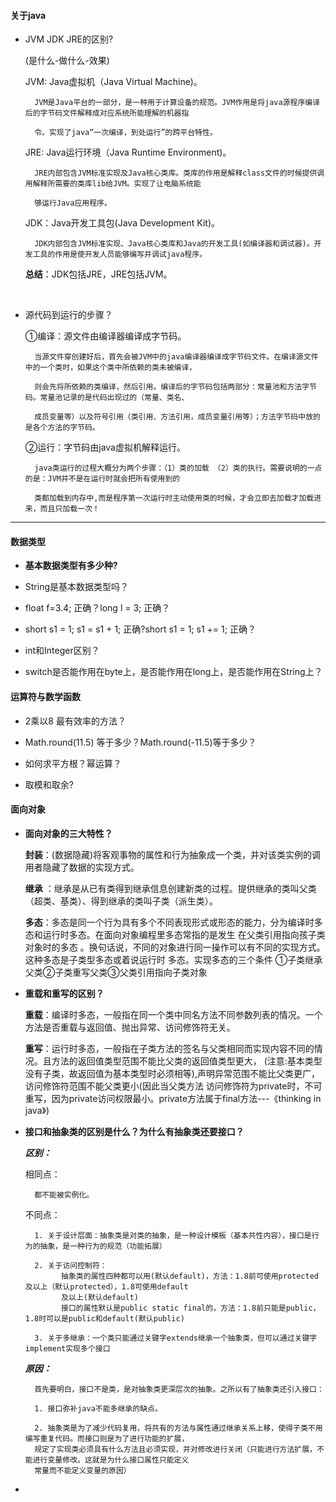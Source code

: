 #### 关于java

- JVM JDK JRE的区别?

	(是什么-做什么-效果)

	JVM: Java虚拟机（Java Virtual Machine)。

		JVM是Java平台的一部分，是一种用于计算设备的规范。JVM作用是将java源程序编译后的字节码文件解释成对应系统所能理解的机器指
	
		令。实现了java“一次编译，到处运行”的跨平台特性。

	JRE: Java运行环境（Java Runtime Environment)。
	
		JRE内部包含JVM标准实现及Java核心类库。类库的作用是解释class文件的时候提供调用解释所需要的类库lib给JVM。实现了让电脑系统能
		
		够运行Java应用程序。
	
	JDK：Java开发工具包(Java Development Kit)。
	
		JDK内部包含JVM标准实现、Java核心类库和Java的开发工具(如编译器和调试器)。开发工具的作用是使开发人员能够编写并调试java程序。
	
	**总结**：JDK包括JRE，JRE包括JVM。

<br>

- 源代码到运行的步骤？

	①编译：源文件由编译器编译成字节码。
		
		当源文件穿创建好后，首先会被JVM中的java编译器编译成字节码文件。在编译源文件中的一个类时，如果这个类中所依赖的类未被编译，
		
		则会先将所依赖的类编译，然后引用。编译后的字节码包括两部分：常量池和方法字节码。常量池记录的是代码出现过的（常量、类名、
		
		成员变量等）以及符号引用（类引用、方法引用，成员变量引用等）；方法字节码中放的是各个方法的字节码。
		
	②运行：字节码由java虚拟机解释运行。
	
		java类运行的过程大概分为两个步骤：（1）类的加载 （2）类的执行。需要说明的一点的是：JVM并不是在运行时就会把所有使用到的
		
		类都加载到内存中,而是程序第一次运行时主动使用类的时候，才会立即去加载才加载进来，而且只加载一次！
	
---

#### 数据类型

- **基本数据类型有多少种?**


- String是基本数据类型吗？


- float f=3.4; 正确？long l = 3; 正确？


- short s1 = 1; s1 = s1 + 1; 正确?short s1 = 1; s1 += 1; 正确？
	

- int和Integer区别？


- switch是否能作用在byte上，是否能作用在long上，是否能作用在String上？

#### 运算符与数学函数


- 2乘以8 最有效率的方法？


- Math.round(11.5) 等于多少？Math.round(-11.5)等于多少？


- 如何求平方根？幂运算？


- 取模和取余?

#### 面向对象

- **面向对象的三大特性？**

	**封装**：(数据隐藏)将客观事物的属性和行为抽象成一个类，并对该类实例的调用者隐藏了数据的实现方式。
	
	**继承**	：继承是从已有类得到继承信息创建新类的过程。提供继承的类叫父类（超类、基类）、得到继承的类叫子类（派生类）。
	
	**多态**：多态是同一个行为具有多个不同表现形式或形态的能力，分为编译时多态和运行时多态。在面向对象编程里多态常指的是发生
	在父类引用指向孩子类对象时的多态 。换句话说，不同的对象进行同一操作可以有不同的实现方式。这种多态是子类型多态或着说运行时
	多态。实现多态的三个条件 ①子类继承父类②子类重写父类③父类引用指向子类对象

- **重载和重写的区别？**

	**重载**：编译时多态，一般指在同一个类中同名方法不同参数列表的情况。一个方法是否重载与返回值、抛出异常、访问修饰符无关。

	**重写**：运行时多态，一般指在子类方法的签名与父类相同而实现内容不同的情况。且方法的返回值类型范围不能比父类的返回值类型更大，
	(注意:基本类型没有子类，故返回值为基本类型时必须相等),声明异常范围不能比父类更广，访问修饰符范围不能父类更小(因此当父类方法
	访问修饰符为private时，不可重写，因为private访问权限最小。private方法属于final方法---《thinking in java》)    
	
- **接口和抽象类的区别是什么？为什么有抽象类还要接口？**  

	***区别：***

	相同点：
	
		都不能被实例化。
	
	不同点：
	
		1. 关于设计层面：抽象类是对类的抽象，是一种设计模板（基本共性内容），接口是行为的抽象，是一种行为的规范（功能拓展）

		2. 关于访问控制符：
	          抽象类的属性四种都可以用(默认default)，方法：1.8前可使用protected及以上（默认protected），1.8可使用default
	          及以上(默认default)
	          接口的属性默认是public static final的，方法：1.8前只能是public，1.8时可以是public和default(默认public) 
	          
	    3. 关于多继承：一个类只能通过关键字extends继承一个抽象类，但可以通过关键字implement实现多个接口
	 
	***原因：*** 
		
		首先要明白，接口不是类，是对抽象类更深层次的抽象。之所以有了抽象类还引入接口：
		
		1. 接口弥补java不能多继承的缺点。
		
		2. 抽象类是为了减少代码复用，将共有的方法与属性通过继承关系上移，使得子类不用编写重复代码。而接口则是为了进行功能的扩展，
		规定了实现类必须具有什么方法且必须实现，并对修改进行关闭（只能进行方法扩展，不能进行变量修改。这就是为什么接口属性只能定义
		常量而不能定义变量的原因）   
		
- 
	
	                                                                                                                                                                                                                                                                                       